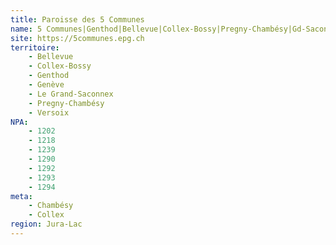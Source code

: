 ```yaml
---
title: Paroisse des 5 Communes
name: 5 Communes|Genthod|Bellevue|Collex-Bossy|Pregny-Chambésy|Gd-Saconnex
site: https://5communes.epg.ch
territoire:
    - Bellevue
    - Collex-Bossy
    - Genthod
    - Genève
    - Le Grand-Saconnex
    - Pregny-Chambésy
    - Versoix
NPA:
    - 1202
    - 1218
    - 1239
    - 1290
    - 1292
    - 1293
    - 1294
meta:
    - Chambésy
    - Collex
region: Jura-Lac
---
```


